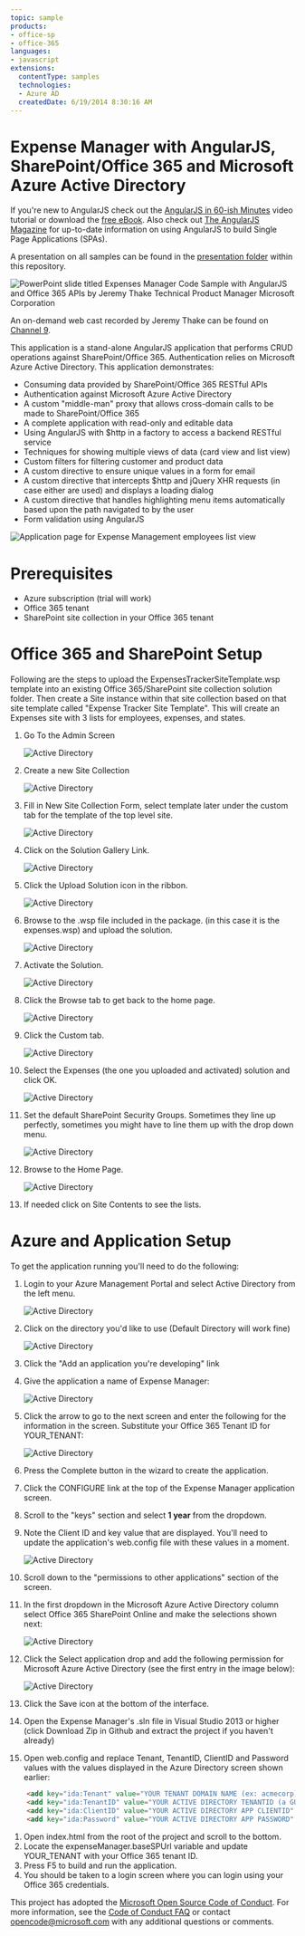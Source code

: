 ```yaml
---
topic: sample
products:
- office-sp
- office-365
languages:
- javascript
extensions:
  contentType: samples
  technologies:
  - Azure AD
  createdDate: 6/19/2014 8:30:16 AM
---
```

Expense Manager with AngularJS, SharePoint/Office 365 and Microsoft Azure Active Directory
===============

If you're new to AngularJS check out the [AngularJS in 60-ish Minutes](http://weblogs.asp.net/dwahlin/video-tutorial-angularjs-fundamentals-in-60-ish-minutes) video tutorial or download the [free eBook](http://weblogs.asp.net/dwahlin/angularjs-in-60-ish-minutes-the-ebook). Also check out [The AngularJS Magazine](http://flip.it/bdyUX) for up-to-date information on using AngularJS to build Single Page Applications (SPAs).


A presentation on all samples can be found in the [presentation folder](presentation) within this repository.

![PowerPoint slide titled Expenses Manager Code Sample with AngularJS and Office 365 APIs by Jeremy Thake Technical Product Manager Microsoft Corporation](ExpenseManager/Content/images/readmeImages/channel9scrnsht.png)

An on-demand web cast recorded by Jeremy Thake can be found on [Channel 9](http://channel9.msdn.com/Blogs/Office-365-Dev/Getting-started-with-the-Expense-Tracker-AngularJS-Office-365-API-Code-Sample).

This application is a stand-alone AngularJS application that performs CRUD operations against SharePoint/Office 365. Authentication relies on Microsoft Azure Active Directory.
This application demonstrates:

* Consuming data provided by SharePoint/Office 365 RESTful APIs
* Authentication against Microsoft Azure Active Directory 
* A custom "middle-man" proxy that allows cross-domain calls to be made to SharePoint/Office 365
* A complete application with read-only and editable data
* Using AngularJS with $http in a factory to access a backend RESTful service
* Techniques for showing multiple views of data (card view and list view)
* Custom filters for filtering customer and product data
* A custom directive to ensure unique values in a form for email 
* A custom directive that intercepts $http and jQuery XHR requests (in case either are used) and displays a loading dialog
* A custom directive that handles highlighting menu items automatically based upon the path navigated to by the user
* Form validation using AngularJS


![Application page for Expense Management employees list view](ExpenseManager/Content/images/readmeImages/screenshot.png)

# Prerequisites

* Azure subscription (trial will work)
* Office 365 tenant
* SharePoint site collection in your Office 365 tenant

# Office 365 and SharePoint Setup

Following are the steps to upload the ExpensesTrackerSiteTemplate.wsp template into an existing Office 365/SharePoint site collection solution folder. Then create a Site instance within that site collection based on that site template called "Expense Tracker Site Template". This will create an Expenses site with 3 lists for employees, expenses, and states.

1. Go To the Admin Screen

    ![Active Directory](ExpenseManager/Content/images/readmeImages/1-GoToAdminScreen.png)

1. Create a new Site Collection

    ![Active Directory](ExpenseManager/Content/images/readmeImages/2-CreateNewSiteCollection.png)

1. Fill in New Site Collection Form, select template later under the custom tab for the template of the top level site.

    ![Active Directory](ExpenseManager/Content/images/readmeImages/3-FillInSiteCollectionFormChooseTemplateLater.png)

1. Click on the Solution Gallery Link.

    ![Active Directory](ExpenseManager/Content/images/readmeImages/4-clickonsolutiongallery.png)

1. Click the Upload Solution icon in the ribbon.

    ![Active Directory](ExpenseManager/Content/images/readmeImages/5-clickUploadSolution.png)

1. Browse to the .wsp file included in the package.  (in this case it is the expenses.wsp) and upload the solution.

    ![Active Directory](ExpenseManager/Content/images/readmeImages/6-browsetosolutionfromgithubfolder.png)
1. Activate the Solution.

    ![Active Directory](ExpenseManager/Content/images/readmeImages/7-ActivateSolution.png)
1. Click the Browse tab to get back to the home page.

    ![Active Directory](ExpenseManager/Content/images/readmeImages/8-clickbrowse.png)

1. Click the Custom tab.

    ![Active Directory](ExpenseManager/Content/images/readmeImages/9-clickcustomtab.png)

1. Select the Expenses (the one you uploaded and activated) solution and click OK.

    ![Active Directory](ExpenseManager/Content/images/readmeImages/10-selectexpensesandclickok.png)

1. Set the default SharePoint Security Groups.  Sometimes they line up perfectly, sometimes you might have to line them up with the drop down menu.

    ![Active Directory](ExpenseManager/Content/images/readmeImages/11-setdefaultgroups.png)

1. Browse to the Home Page.

    ![Active Directory](ExpenseManager/Content/images/readmeImages/12-HomePageTopLevelSiteWithLists.png)

1. If needed click on Site Contents to see the lists.


# Azure and Application Setup
To get the application running you'll need to do the following:

1. Login to your Azure Management Portal and select Active Directory from the left menu.

    ![Active Directory](ExpenseManager/Content/images/readmeImages/ManagementServicesMenuItem.png)

1. Click on the directory you'd like to use (Default Directory will work fine)

    ![Active Directory](ExpenseManager/Content/images/readmeImages/DefaultDirectory.png)

1. Click the "Add an application you're developing" link
1. Give the application a name of Expense Manager:

    ![Active Directory](ExpenseManager/Content/images/readmeImages/AddApplication.png)

1. Click the arrow to go to the next screen and enter the following for the information in the screen. Substitute your Office 365 Tenant ID for YOUR_TENANT: 

    ![Active Directory](ExpenseManager/Content/images/readmeImages/ApplicationProperties.png)

1. Press the Complete button in the wizard to create the application.
1. Click the CONFIGURE link at the top of the Expense Manager application screen.
1. Scroll to the "keys" section and select **1 year** from the dropdown.
1. Note the Client ID and key value that are displayed. You'll need to update the application's web.config file with these values in a moment.

    ![Active Directory](ExpenseManager/Content/images/readmeImages/ClientID.png)

1. Scroll down to the "permissions to other applications" section of the screen.
1. In the first dropdown in the Microsoft Azure Active Directory column select Office 365 SharePoint Online and make the selections shown next:

    ![Active Directory](ExpenseManager/Content/images/readmeImages/Permissions.png)

1. Click the Select application drop and add the following permission for Microsoft Azure Active Directory (see the first entry in the image below):

    ![Active Directory](ExpenseManager/Content/images/readmeImages/ADPermissions.png)

1. Click the Save icon at the bottom of the interface.
1. Open the Expense Manager's .sln file in Visual Studio 2013 or higher (click Download Zip in Github and extract the project if you haven't already)
1. Open web.config and replace Tenant, TenantID, ClientID and Password values with the values displayed in the Azure Directory screen shown earlier:

```html
    <add key="ida:Tenant" value="YOUR TENANT DOMAIN NAME (ex: acmecorp)" />
    <add key="ida:TenantID" value="YOUR ACTIVE DIRECTORY TENANTID (a GUID)" />
    <add key="ida:ClientID" value="YOUR ACTIVE DIRECTORY APP CLIENTID" />
    <add key="ida:Password" value="YOUR ACTIVE DIRECTORY APP PASSWORD" />
```

1. Open index.html from the root of the project and scroll to the bottom.
1. Locate the expenseManager.baseSPUrl variable and update YOUR_TENANT with your Office 365 tenant ID. 
1. Press F5 to build and run the application. 
1. You should be taken to a login screen where you can login using your Office 365 credentials.


This project has adopted the [Microsoft Open Source Code of Conduct](https://opensource.microsoft.com/codeofconduct/). For more information, see the [Code of Conduct FAQ](https://opensource.microsoft.com/codeofconduct/faq/) or contact [opencode@microsoft.com](mailto:opencode@microsoft.com) with any additional questions or comments.
